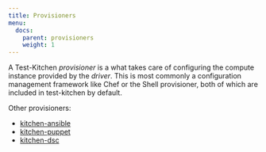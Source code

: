 ```yaml
---
title: Provisioners
menu:
  docs:
    parent: provisioners
    weight: 1
---
```


A Test-Kitchen *provisioner* is a what takes care of configuring the compute instance provided by the *driver*. This is most commonly a configuration management framework like Chef or the Shell provisioner, both of which are included in test-kitchen by default.

Other provisioners:

* [kitchen-ansible](https://github.com/neillturner/kitchen-ansible)
* [kitchen-puppet](https://github.com/neillturner/kitchen-puppet)
* [kitchen-dsc](https://github.com/test-kitchen/kitchen-dsc)
